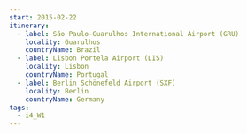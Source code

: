 ```yaml
---
start: 2015-02-22
itinerary:
  - label: São Paulo-Guarulhos International Airport (GRU)
    locality: Guarulhos
    countryName: Brazil
  - label: Lisbon Portela Airport (LIS)
    locality: Lisbon
    countryName: Portugal
  - label: Berlin Schönefeld Airport (SXF)
    locality: Berlin
    countryName: Germany
tags:
  - i4_W1
---
```


